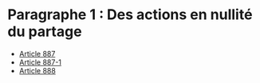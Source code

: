 # Paragraphe 1 : Des actions en nullité du partage

- [Article 887](article-887.md)
- [Article 887-1](article-887-1.md)
- [Article 888](article-888.md)
